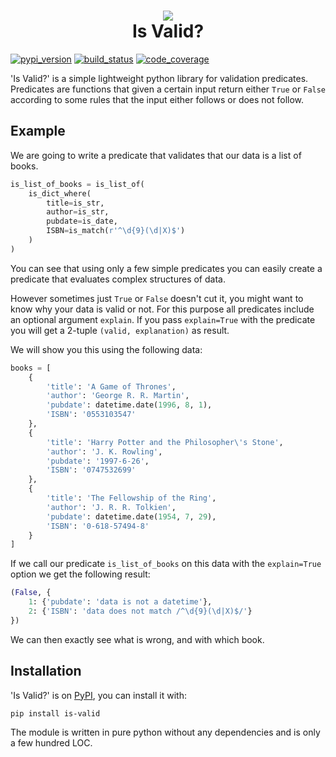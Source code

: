 <h1 align="center">
    <img src="https://raw.githubusercontent.com/Daanvdk/is_valid/master/logo.png" /><br />
    Is Valid?
</h1>

[![pypi_version](
    https://badge.fury.io/py/is-valid.svg
)](https://pypi.python.org/pypi/is-valid)
[![build_status](
    https://travis-ci.org/Daanvdk/is_valid.svg?branch=master
)](https://travis-ci.org/Daanvdk/is_valid)
[![code_coverage](
    https://codecov.io/gh/Daanvdk/is_valid/branch/master/graph/badge.svg
)](https://codecov.io/gh/Daanvdk/is_valid)

'Is Valid?' is a simple lightweight python library for validation predicates.
Predicates are functions that given a certain input return either `True` or
`False` according to some rules that the input either follows or does not
follow.

## Example
We are going to write a predicate that validates that our data is a list of
books.
```python
is_list_of_books = is_list_of(
    is_dict_where(
        title=is_str,
        author=is_str,
        pubdate=is_date,
        ISBN=is_match(r'^\d{9}(\d|X)$')
    )
)
```
You can see that using only a few simple predicates you can easily create a
predicate that evaluates complex structures of data.

However sometimes just `True` or `False` doesn't cut it, you might want to know
why your data is valid or not. For this purpose all predicates include an
optional argument `explain`. If you pass `explain=True` with the predicate you
will get a 2-tuple `(valid, explanation)` as result.

We will show you this using the following data:
```python
books = [
    {
        'title': 'A Game of Thrones',
        'author': 'George R. R. Martin',
        'pubdate': datetime.date(1996, 8, 1),
        'ISBN': '0553103547'
    },
    {
        'title': 'Harry Potter and the Philosopher\'s Stone',
        'author': 'J. K. Rowling',
        'pubdate': '1997-6-26',
        'ISBN': '0747532699'
    },
    {
        'title': 'The Fellowship of the Ring',
        'author': 'J. R. R. Tolkien',
        'pubdate': datetime.date(1954, 7, 29),
        'ISBN': '0-618-57494-8'
    }
]
```
If we call our predicate `is_list_of_books` on this data with the
`explain=True` option we get the following result:
```python
(False, {
    1: {'pubdate': 'data is not a datetime'},
    2: {'ISBN': 'data does not match /^\d{9}(\d|X)$/'}
})
```
We can then exactly see what is wrong, and with which book.


## Installation
'Is Valid?' is on [PyPI](https://pypi.python.org/pypi/is-valid), you can install it with:
```
pip install is-valid
```
The module is written in pure python without any dependencies and is only a few
hundred LOC.
